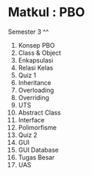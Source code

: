 # Matkul : PBO
Semester 3 ^^
1. Konsep PBO
2. Class & Object
3. Enkapsulasi
4. Relasi Kelas
5. Quiz 1
6. Inheritance
7. Overloading
8. Overriding
9. UTS
10. Abstract Class
11. Interface
12. Polimorfisme
13. Quiz 2
14. GUI
15. GUI Database
16. Tugas Besar
17. UAS

